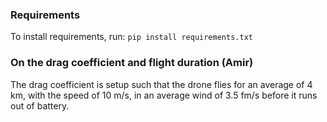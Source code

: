 ### Requirements
To install requirements, run: `pip install requirements.txt`


### On the drag coefficient and flight duration (Amir)
The drag coefficient is setup such that the drone flies for an average of 4 km, with the speed of 10 m/s, in an average wind of 3.5 fm/s before it runs out of battery.
